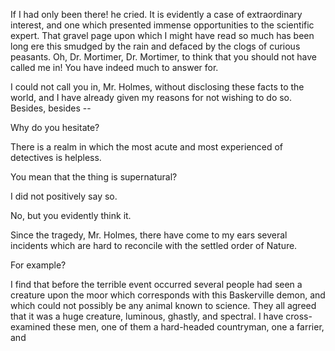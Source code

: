 If I had only been there! he cried. It is evidently a case of
extraordinary interest, and one which presented immense opportunities to
the scientific expert. That gravel page upon which I might have read so
much has been long ere this smudged by the rain and defaced by the clogs
of curious peasants. Oh, Dr. Mortimer, Dr. Mortimer, to think that you
should not have called me in! You have indeed much to answer for.

I could not call you in, Mr. Holmes, without disclosing these facts to
the world, and I have already given my reasons for not wishing to do so.
Besides, besides  -- 

Why do you hesitate?

There is a realm in which the most acute and most experienced of
detectives is helpless.

You mean that the thing is supernatural?

I did not positively say so.

No, but you evidently think it.

Since the tragedy, Mr. Holmes, there have come to my ears several
incidents which are hard to reconcile with the settled order of
Nature.

For example?

I find that before the terrible event occurred several people had seen
a creature upon the moor which corresponds with this Baskerville demon,
and which could not possibly be any animal known to science. They all
agreed that it was a huge creature, luminous, ghastly, and spectral. I
have cross-examined these men, one of them a hard-headed countryman, one
a farrier, and
